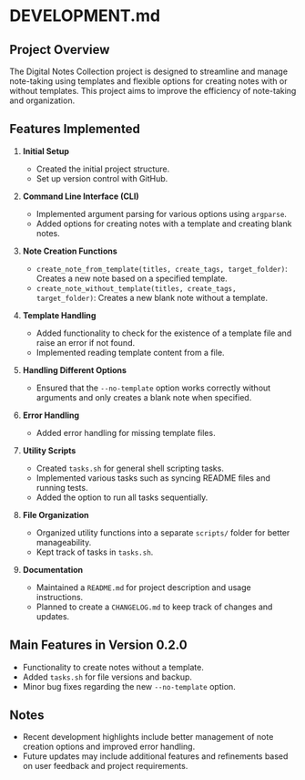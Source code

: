 # DEVELOPMENT.md

## Project Overview

The Digital Notes Collection project is designed to streamline and manage note-taking using templates and flexible options for creating notes with or without templates. This project aims to improve the efficiency of note-taking and organization.

## Features Implemented

1. **Initial Setup**
   - Created the initial project structure.
   - Set up version control with GitHub.

2. **Command Line Interface (CLI)**
   - Implemented argument parsing for various options using `argparse`.
   - Added options for creating notes with a template and creating blank notes.

3. **Note Creation Functions**
   - `create_note_from_template(titles, create_tags, target_folder)`: Creates a new note based on a specified template.
   - `create_note_without_template(titles, create_tags, target_folder)`: Creates a new blank note without a template.

4. **Template Handling**
   - Added functionality to check for the existence of a template file and raise an error if not found.
   - Implemented reading template content from a file.

5. **Handling Different Options**
   - Ensured that the `--no-template` option works correctly without arguments and only creates a blank note when specified.

6. **Error Handling**
   - Added error handling for missing template files.

7. **Utility Scripts**
   - Created `tasks.sh` for general shell scripting tasks.
   - Implemented various tasks such as syncing README files and running tests.
   - Added the option to run all tasks sequentially.

8. **File Organization**
   - Organized utility functions into a separate `scripts/` folder for better manageability.
   - Kept track of tasks in `tasks.sh`.

9. **Documentation**
   - Maintained a `README.md` for project description and usage instructions.
   - Planned to create a `CHANGELOG.md` to keep track of changes and updates.

## Main Features in Version 0.2.0

- Functionality to create notes without a template.
- Added `tasks.sh` for file versions and backup.
- Minor bug fixes regarding the new `--no-template` option.

## Notes

- Recent development highlights include better management of note creation options and improved error handling.
- Future updates may include additional features and refinements based on user feedback and project requirements.
